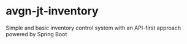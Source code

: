 # avgn-jt-inventory
Simple and basic inventory control system with an API-first approach powered by Spring Boot
